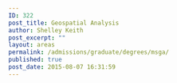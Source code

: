 ```yaml
---
ID: 322
post_title: Geospatial Analysis
author: Shelley Keith
post_excerpt: ""
layout: areas
permalink: /admissions/graduate/degrees/msga/
published: true
post_date: 2015-08-07 16:31:59
---
```


<!-- Types Custom Fields: -->

<!-- End Types Custom Fields -->